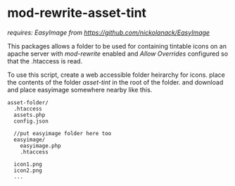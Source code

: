 mod-rewrite-asset-tint
======================

*requires: EasyImage from https://github.com/nickolanack/EasyImage*

This packages allows a folder to be used for containing tintable icons on an apache server with *mod-rewrite* enabled and
*Allow Overrides* configured so that the .htaccess is read. 

To use this script, create a web accessible folder heirarchy for icons. place the contents of the folder *asset-tint*
in the root of the folder. and download and place easyimage somewhere nearby like this.
```
asset-folder/
  .htaccess
  assets.php
  config.json
  
  //put easyimage folder here too
  easyimage/
    easyimage.php
    .htaccess
    
  icon1.png
  icon2.png
  ...
```
